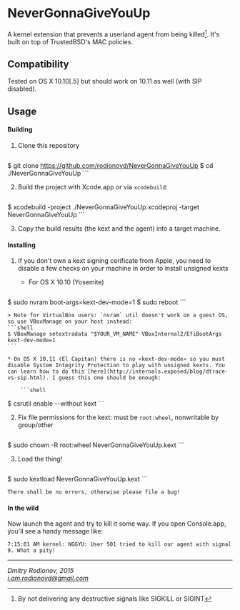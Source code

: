 # NeverGonnaGiveYouUp

A kernel extension that prevents a userland agent from being killed[^1]. It's built on top of TrustedBSD's MAC policies.

[^1]: By not delivering any destructive signals like SIGKILL or SIGINT

## Compatibility

Tested on OS X 10.10[.5] but should work on 10.11 as well (with SIP disabled).

## Usage

#### Building

1. Clone this repository

    ```shell
$ git clone https://github.com/rodionovd/NeverGonnaGiveYouUp
$ cd ./NeverGonnaGiveYouUp
    ```

2. Build the project with Xcode.app or via `xcodebuild`:

    ```shell
$ xcodebuild -project ./NeverGonnaGiveYouUp.xcodeproj -target NeverGonnaGiveYouUp
    ```

3. Copy the build results (the kext and the agent) into a target machine.

#### Installing

1. If you don't own a kext signing cerificate from Apple, you need to disable a few checks on your machine in order to install unsigned kexts

    * For OS X 10.10 (Yosemite)

        ```shell
$ sudo nvram boot-args=kext-dev-mode=1
$ sudo reboot
        ```
        
    > Note for VirtualBox users: `nvram` util doesn't work on a guest OS, so use VBoxManage on your host instead:
    ```shell
    $ VBoxManage setextradata "$YOUR_VM_NAME" VBoxInternal2/EfiBootArgs kext-dev-mode=1
    ```

    * On OS X 10.11 (El Capitan) there is no «kext-dev-mode» so you must disable System Integrity Protection to play with unsigned kexts. You can learn how to do this [here](http://internals.exposed/blog/dtrace-vs-sip.html). I guess this one should be enough:

        ```shell
$ csrutil enable --without kext
        ```

2. Fix file permissions for the kext: must be `root:wheel`, nonwritable by group/other

    ```shell
$ sudo chown -R root:wheel NeverGonnaGiveYouUp.kext
    ```

3. Load the thing!

    ```shell
$ sudo kextload NeverGonnaGiveYouUp.kext
    ```

    There shall be no errors, otherwise please file a bug!

#### In the wild

Now launch the agent and try to kill it some way. If you open Console.app, you'll see a handy message like:

```
7:15:01 AM kernel: NGGYU: User 501 tried to kill our agent with signal 9. What a pity!
```

------

*Dmitry Rodionov, 2015*  
*i.am.rodionovd@gmail.com*
